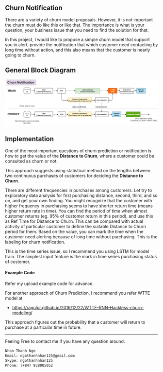 ## Churn Notification

There are a variety of churn model proposals. However, it is not important the churn must do like this or like that. The importance is what is your question, your business issue that you need to find the solution for that. 

In this project, I would like to propose a simple churn model that support you in alert, provide the notification that which customer need contacting by long time without action, and this also means that the customer is nearly going to churn.

## General Block Diagram

![alt text](https://github.com/carfirst125/portfolio/blob/main/churn_notification/diagram/churn_prediction_BlockDiagram.png?raw=true)

## Implementation

One of the most important questions of churn prediction or notification is how to get the value of the **Distance to Churn**, where a customer could be consulted as churn or not.

This approach suggests using statistical method on the lengths between two continuous purchases of customers for deciding the **Distance to Churn**.

There are different frequencies in purchases among customers. Let try to exploratory data analysis for first purchasing distance, second, third, and so on, and get your own finding. You might recognize that the customer with higher frequency in purchasing seems to have shorter return time (means higher return rate in time). You can find the period of time when almost customer returns (eg. 95% of customer return in this period), and use this as Ref Time for Distance to Churn. This can be compared with actual activity of particular customer to define the suitable Distance to Churn period for them. Based on the value, you can mark the time when the customer need alerting because of long time without purchasing. This is the labeling for churn notification.

This is the time series issue, so I recommend you using LSTM for model train. The simplest input feature is the mark in time series purchasing status of customer.

#### Example Code

Refer my upload example code for advance.

For another approach of Churn Prediction, I recommend you refer WTTE model at 

  *  https://ragulpr.github.io/2016/12/22/WTTE-RNN-Hackless-churn-modeling/
  
This approach figures out the probability that a customer will return to purchase at a particular time in future.

- - - - - 
Feeling Free to contact me if you have any question around.

    Nhan Thanh Ngo
    Email: ngothanhnhan125@gmail.com
    Skype: ngothanhnhan125
    Phone: (+84) 938005052

